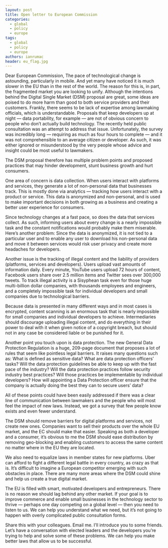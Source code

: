 ```yaml
---
layout: post
title: Open letter to European Commission
categories:
  - global
  - policy
  - europe
tags:
  - global
  - policy
  - europe
authors: ianrumac
header: eu_flag.jpg
---
```

Dear European Commission,
The pace of technological change is astounding, particularly in mobile. And yet many have noticed it is much slower in the EU than in the rest of the world. The reason for this is, in part, the fragmented market you are looking to unify.
Although the intentions behind the Digital Single Market (DSM) proposal are great, some ideas are poised to do more harm than good to both service providers and their customers. 
Frankly, there seems to be lack of expertise among lawmaking officials, which is understandable. Proposals that keep developers up at night — data portability, for example — are not of obvious concern to people who don’t actually build technology. The recently held public consultation was an attempt to address that issue. Unfortunately, the survey was incredibly long — requiring as much as four hours to complete — and it was not comprehensible to an average citizen or developer. As such, it was either ignored or misunderstood by the very people whose advice and insight could be most useful to lawmakers. 

The DSM proposal therefore has multiple problem points and proposed practices that may hinder development, stunt business growth and hurt consumers. 

One area of concern is data collection. When users interact with platforms and services, they generate a lot of non-personal data that businesses track. This is mostly done via analytics — tracking how users interact with a product or service. This data is anonymized and non-personal, and is used to make important decisions in both growing as a business and creating a better user experience for consumers. 

Since technology changes at a fast pace, so does the data that services collect. As such, informing users about every change is a nearly impossible task and the constant notifications would probably make them miserable. Here’s another problem: Since the data is anonymized, it is not tied to a particular user and to enable any user to download his non-personal data and move it between services would risk user privacy and create more headaches for developers.

Another issue is the tracking of illegal content and the liability of providers (platforms, services and developers). Users upload vast amounts of information daily. Every minute, YouTube users upload 72 hours of content, Facebook users share over 2.5 million items and Twitter sees over 300,000 tweets. To track illegal activity is a Sisyphean task even for those huge multi-billion dollar companies, with thousands employees and engineers, and a completely impossible task for individual developers and small companies due to technological barriers. 

Because data is presented in many different ways and in most cases is encrypted, content scanning is an enormous task that is nearly impossible for small companies and individual developers to achieve. Intermediaries should discourage uploading illegal content, and do everything in their power to deal with it when given notice of a copyright breach, but should not in any case be considered liable or be punished for it.

Another point you touch upon is data protection. The new General Data Protection Regulation is a huge, 209-page document that proposes a lot of rules that seem like pointless legal barriers. It raises many questions such as: What is defined as sensitive data? What are data protection officers’ tasks? Will the data protection guidelines be able to keep up with the fast pace of the industry? Will the data protection practices follow security industry best practices? Will those practices be implementable by individual developers? How will appointing a Data Protection officer ensure that the company is actually doing the best they can to secure users’ data?

All of these points could have been easily addressed if there was a clear line of communication between lawmakers and the people who will most feel the impact of new laws. Instead, we got a survey that few people know exists and even fewer understand.

The DSM should remove barriers for digital platforms and services, not create new ones. Companies want to sell their products over the whole EU market, and the EC should make that easier. Speaking as both a developer and a consumer, it’s obvious to me the DSM should ease distribution by removing geo-blocking and enabling customers to access the same content no matter where in the EU they are located. 

We also need to equalize laws in member states for new platforms. Uber can afford to fight a different legal battle in every country, as crazy as that is. It’s difficult to imagine a European competitor emerging with such obstacles in place. There are many more areas where the DSM could shine and help us create a true digital market.

The EU is filled with smart, motivated developers and entrepreneurs. There is no reason we should lag behind any other market. If your goal is to improve commerce and enable small businesses in the technology sector to thrive — perhaps one day competing on a global level — then you need to listen to us. We can help you understand what we need, but it’s not going to happen with overly complicated public consultation forms.

Share this with your colleagues. Email me. I’ll introduce you to some friends. Let’s have a conversation with elected leaders and the developers you’re trying to help and solve some of these problems. We can help you make better laws that allow us to be successful.